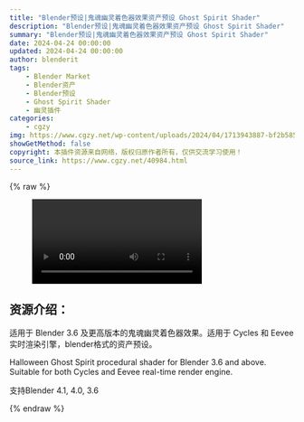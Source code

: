 ```yaml
---
title: "Blender预设|鬼魂幽灵着色器效果资产预设 Ghost Spirit Shader"
description: "Blender预设|鬼魂幽灵着色器效果资产预设 Ghost Spirit Shader"
summary: "Blender预设|鬼魂幽灵着色器效果资产预设 Ghost Spirit Shader"
date: 2024-04-24 00:00:00
updated: 2024-04-24 00:00:00
author: blenderit
tags: 
    - Blender Market
    - Blender资产
    - Blender预设
    - Ghost Spirit Shader
    - 幽灵插件
categories:
    - cgzy
img: https://www.cgzy.net/wp-content/uploads/2024/04/1713943887-bf2b585aaeb7a04.webp
showGetMethod: false
copyright: 本插件资源来自网络，版权归原作者所有，仅供交流学习使用！
source_link: https://www.cgzy.net/40984.html
---
```


{% raw %}
<figure class="wp-block-video aligncenter"><video controls src="http://cloud.video.taobao.com/play/u/null/p/1/e/6/t/1/459152464235.mp4"></video></figure><div class="wp-block-pandastudio-title"><div class="title_style_01"><h2 id="h2-0">资源介绍：</h2></div></div><p class="is-style-text-indent-2em">适用于 Blender 3.6 及更高版本的鬼魂幽灵着色器效果。适用于 Cycles 和 Eevee 实时渲染引擎，blender格式的资产预设。</p><p>Halloween Ghost Spirit procedural shader for Blender 3.6 and above. Suitable for both Cycles and Eevee real-time render engine.</p><div class="wp-block-pandastudio-tips"><div class="tip success "><p>支持Blender 4.1, 4.0, 3.6</p>
</div></div>
<div style="display: none">cgzy</div>
{% endraw %}